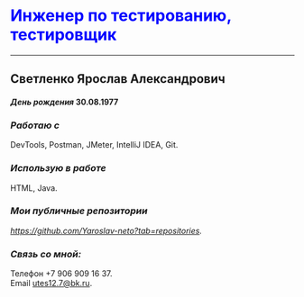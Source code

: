  <image src="IMG_8745.jpg" alt="" align="left">

  # <span style="color:blue"> Инженер по тестированию, тестировщик</span>  
_________________________________________       

  ## Светленко Ярослав Александрович               
  #### *День рождения* 30.08.1977
  ### *Работаю с*  
 DevTools, Postman, JMeter, IntelliJ IDEA, Git.
  ### *Использую в работе*  
 HTML, Java.  
  ### *Мои публичные репозитории*   
 *https://github.com/Yaroslav-neto?tab=repositories.*   
 ### *Связь со мной:*  
 Телефон +7 906 909 16 37.  
 Email utes12.7@bk.ru.   

